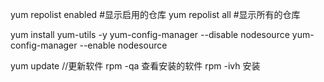 yum repolist enabled #显示启用的仓库
yum repolist all #显示所有的仓库

yum install yum-utils -y 
yum-config-manager --disable nodesource
yum-config-manager --enable nodesource

yum update  //更新软件
rpm -qa 查看安装的软件
rpm -ivh 安装